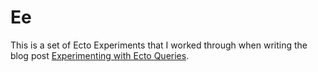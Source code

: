 # Ee

This is a set of Ecto Experiments that I worked through when writing the blog post [Experimenting with Ecto Queries](http://learningelixir.joekain.com/experiments-with-ecto-queries/).
